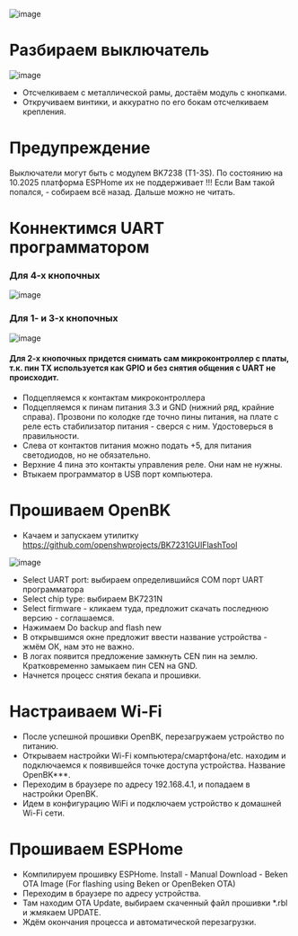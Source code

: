 ![image](https://github.com/user-attachments/assets/224a1033-6136-4f49-9e85-e455b62cd9f4)

# Разбираем выключатель

![image](https://github.com/user-attachments/assets/045a09a9-9cdc-4c57-9aa7-41b6025cf06b)

- Отсчелкиваем с металлической рамы, достаём модуль с кнопками.
- Откручиваем винтики, и аккуратно по его бокам отсчелкиваем крепления.

# Предупреждение

Выключатели могут быть с модулем BK7238 (T1-3S). По состоянию на 10.2025 платформа ESPHome их не поддерживает !!! Если Вам такой попался, - собираем всё назад. Дальше можно не читать.

# Коннектимся UART программатором

### Для 4-х кнопочных

![image](https://github.com/user-attachments/assets/d8513b9c-950b-46bb-a4d8-996a528d58d8)

### Для 1- и 3-х кнопочных

![image](https://github.com/user-attachments/assets/6c334c09-ab34-4447-a8e1-557f49f40205)

#### Для 2-х кнопочных придется снимать сам микроконтроллер с платы, т.к. пин ТХ используется как GPIO и без снятия общения с UART не происходит.

- Подцепляемся к контактам микроконтроллера
- Подцепляемся к пинам питания 3.3 и GND (нижний ряд, крайние справа). Прозвони по колодке где точно пины питания, на плате с реле есть стабилизатор питания - сверся с ним. Удостоверься в правильности.
- Слева от контактов питания можно подать +5, для питания светодиодов, но не обязательно.
- Верхние 4 пина это контакты управления реле. Они нам не нужны.
- Втыкаем программатор в USB порт компьютера.

# Прошиваем OpenBK

- Качаем и запускаем утилитку https://github.com/openshwprojects/BK7231GUIFlashTool

![image](https://github.com/user-attachments/assets/d9f28034-1b13-41ca-8773-a85b03a1ba58)

- Select UART port: выбираем определившийся COM порт UART программатора
- Select chip type: выбираем BK7231N
- Select firmware - кликаем туда, предложит скачать последнюю версию - соглашаемся.
- Нажимаем Do backup and flash new
- В открывшимся окне предложит ввести название устройства - жмём ОК, нам это не важно.
- В логах появится предложение замкнуть CEN пин на землю. Кратковременно замыкаем пин CEN на GND.
- Начнется процесс снятия бекапа и прошивки.

# Настраиваем Wi-Fi

- После успешной прошивки OpenBK, перезагружаем устройство по питанию.
- Открываем настройки Wi-Fi компьютера/смартфона/etc. находим и подключаемся к появившейся точке доступа устройства. Название OpenBK***.
- Переходим в браузере по адресу 192.168.4.1, и попадаем в настройки OpenBK.
- Идем в конфигурацию WiFi и подключаем устройство к домашней Wi-Fi сети.

# Прошиваем ESPHome

- Компилируем прошивку ESPHome. Install - Manual Download - Beken OTA Image (For flashing using Beken or OpenBeken OTA)
- Переходим в браузере по адресу устройства.
- Там находим OTA Update, выбираем скаченный файл прошивки *.rbl и жмякаем UPDATE.
- Ждём окончания процесса и автоматической перезагрузки.



